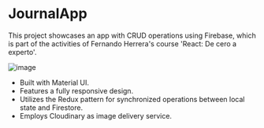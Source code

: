 # JournalApp

This project showcases an app with CRUD operations using Firebase, which is part of the activities of Fernando Herrera's course 'React: De cero a experto'.

![image](https://github.com/JTGlez/journal-app/assets/68305096/00f26cbb-0162-4f4b-aa5d-283218affae1)

+ Built with Material UI.
+ Features a fully responsive design.
+ Utilizes the Redux pattern for synchronized operations between local state and Firestore.
+ Employs Cloudinary as image delivery service.
